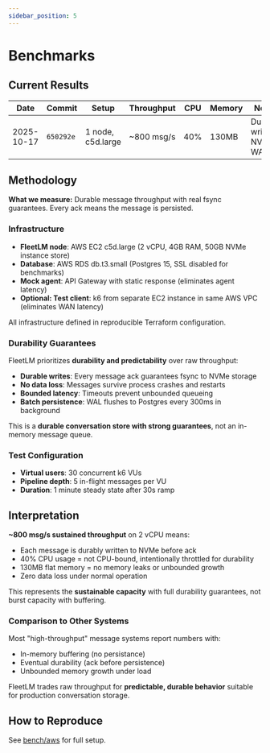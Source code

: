```yaml
---
sidebar_position: 5
---
```


# Benchmarks

## Current Results

| Date | Commit | Setup | Throughput | CPU | Memory | Notes |
|------|--------|-------|------------|-----|--------|-------|
| 2025-10-17 | `650292e` | 1 node, c5d.large | ~800 msg/s | 40% | 130MB | Durable writes, NVMe WAL |

## Methodology

**What we measure:** Durable message throughput with real fsync guarantees. Every ack means the message is persisted.

### Infrastructure

- **FleetLM node**: AWS EC2 c5d.large (2 vCPU, 4GB RAM, 50GB NVMe instance store)
- **Database**: AWS RDS db.t3.small (Postgres 15, SSL disabled for benchmarks)
- **Mock agent**: API Gateway with static response (eliminates agent latency)
- **Optional: Test client**: k6 from separate EC2 instance in same AWS VPC (eliminates WAN latency)

All infrastructure defined in reproducible Terraform configuration.

### Durability Guarantees

FleetLM prioritizes **durability and predictability** over raw throughput:

- **Durable writes**: Every message ack guarantees fsync to NVMe storage
- **No data loss**: Messages survive process crashes and restarts
- **Bounded latency**: Timeouts prevent unbounded queueing
- **Batch persistence**: WAL flushes to Postgres every 300ms in background

This is a **durable conversation store with strong guarantees**, not an in-memory message queue.

### Test Configuration

- **Virtual users**: 30 concurrent k6 VUs
- **Pipeline depth**: 5 in-flight messages per VU
- **Duration**: 1 minute steady state after 30s ramp

## Interpretation

**~800 msg/s sustained throughput** on 2 vCPU means:
- Each message is durably written to NVMe before ack
- 40% CPU usage = not CPU-bound, intentionally throttled for durability
- 130MB flat memory = no memory leaks or unbounded growth
- Zero data loss under normal operation

This represents the **sustainable capacity** with full durability guarantees, not burst capacity with buffering.

### Comparison to Other Systems

Most "high-throughput" message systems report numbers with:
- In-memory buffering (no persistance)
- Eventual durability (ack before persistence)
- Unbounded memory growth under load

FleetLM trades raw throughput for **predictable, durable behavior** suitable for production conversation storage.

## How to Reproduce

See [bench/aws](https://github.com/cpluss/fleetlm/tree/main/bench/aws) for full setup.